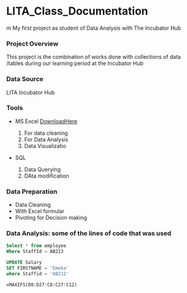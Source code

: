 # LITA_Class_Documentation
m
My first project as student of Data Analysis with The Incubator Hub

### Project Overview
This project is the combination of works done with collections of data /tables during our learning period at the Incubator Hub

### Data Source
LITA Incubator Hub

### Tools
- MS Excel [DownloadHere](https://www.microsoft.com)
  1. For data cleaning
  2. For Data Analysis
  3. Data Visualizatio

- SQL
  1. Data Querying
  2. DAta modification
 
### Data Preparation
- Data Cleaning
- With Excel formular
- Pivoting  for Decision making

### Data Analysis: some of the lines of code that was used 
```SQL
Select * from employee
Where StaffId = AB213

UPDATE Salary
SET FIRSTNAME = 'Emeka'
where Staffid = 'AB212'
```

```MS Excel
=MAXIFS(D8:D27؛C8:C27؛C12)
```


 

  
